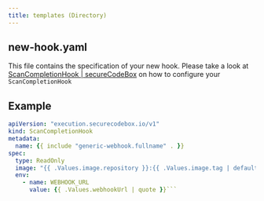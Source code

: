 ```yaml
---
title: templates (Directory)
---
```


## new-hook.yaml

This file contains the specification of your new hook. Please take a look at [ScanCompletionHook | secureCodeBox](/api/crds/scan-completion-hook) on how to configure your `ScanCompletionHook`

## Example

```yaml
apiVersion: "execution.securecodebox.io/v1"
kind: ScanCompletionHook
metadata:
  name: {{ include "generic-webhook.fullname" . }}
spec:
  type: ReadOnly
  image: "{{ .Values.image.repository }}:{{ .Values.image.tag | default .Chart.Version }}"
  env:
    - name: WEBHOOK_URL
      value: {{ .Values.webhookUrl | quote }}```

